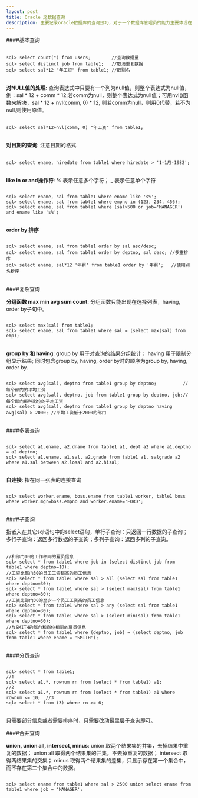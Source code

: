 ```yaml
---
layout: post 
title: Oracle 之数据查询
description: 主要记录oracle数据库的查询技巧，对于一个数据库管理员的能力主要体现在对数据的查询上。
---
```


####基本查询

<pre>
<code id='code-customize'>
sql> select count(*) from users;        //查询数据量 
sql> select distinct job from table1;   //取消重复数据 
sql> select sal*12 "年工资" from table1; //取别名 
</code>
</pre>

<b>对NULL值的处理:</b> 查询表达式中只要有一个列为null值，则整个表达式为null值，例：sal * 12 + comm * 12;若comm为null，则整个表达式为null值；可用nvl()函数来解决，sal * 12 + nvl(comm, 0) * 12, 则若comm为null，则用0代替，若不为null,则使用原值。

<pre>
<code id='code-customize'>
sql> select sal*12+nvl(comm, 0) "年工资" from table1; 
</code>
</pre>

<b>对日期的查询</b>: 注意日期的格式

<pre>
<code id='code-customize'>
sql> select ename, hiredate from table1 where hiredate > '1-1月-1982'; 
</code>
</pre>

<b>like in or and操作符</b>: % 表示任意多个字符； _ 表示任意单个字符

<pre>
<code id='code-customize'>
sql> select ename, sal from table1 where ename like 's%'; 
sql> select ename, sal from table1 where empno in (123, 234, 456); 
sql> select ename, sal from table1 where (sal>500 or job='MANAGER') and ename like 's%'; 
</code>
</pre>

<b>order by 排序</b>

<pre>
<code id='code-customize'>
sql> select ename, sal from table1 order by sal asc/desc; 
sql> select ename, sal from table1 order by deptno, sal desc; //多重排序 
sql> select ename, sal*12 '年薪' from table1 order by '年薪';   //使用别名排序 
</code>
</pre>

####复杂查询

<b>分组函数 max min avg sum count</b>: 分组函数只能出现在选择列表，having, order by子句中。 

<pre>
<code id='code-customize'>
sql> select max(sal) from table1; 
sql> select ename, sal from table1 where sal = (select max(sal) from emp);
</code>
</pre>

<b>group by 和 having</b>: group by 用于对查询的结果分组统计； having 用于限制分组显示结果; 同时包含group by, having, order by时的顺序为group by, having, order by. 

<pre>
<code id='code-customize'>
sql> select avg(sal), deptno from table1 group by deptno;          //每个部门的平均工资 
sql> select avg(sal), deptno, job from table1 group by deptno, job;//每个部门每种岗位的平均工资 
sql> select avg(sal), deptno from table1 group by deptno having avg(sal) > 2000; //平均工资低于2000的部门 
</code>
</pre>

####多表查询

<pre>
<code id='code-customize'>
sql> select a1.ename, a2.dname from table1 a1, dept a2 where a1.deptno = a2.deptno;
sql> select a1.ename, a1.sal, a2.grade from table1 a1, salgrade a2 where a1.sal between a2.losal and a2.hisal;
</code>
</pre>

<b>自连接</b>: 指在同一张表的连接查询 

<pre>
<code id='code-customize'>
sql> select worker.ename, boss.ename from table1 worker, table1 boss where worker.mgr=boss.empno and worker.ename='FORD';
</code>
</pre>

####子查询

指嵌入在其它sql语句中的select语句，单行子查询：只返回一行数据的子查询； 多行子查询：返回多行数据的子查询；多列子查询：返回多列的子查询。

<pre>
<code id='code-customize'>
//和部门10的工作相同的雇员信息
sql> select * from table1 where job in (select distinct job from table1 where deptno=10);
//工资比部门30的员工工资都高的员工信息
sql> select * from table1 where sal > all (select sal from table1 where deptno=30);
sql> select * from table1 where sal > (select max(sal) from table1 where deptno=30);
//工资比部门30的至少一个员工工资高的员工信息
sql> select * from table1 where sal > any (select sal from table1 where deptno=30);
sql> select * from table1 where sal > (select min(sal) from table1 where deptno=30);
//与SMITH的部门和岗位相同的雇员信息
sql> select * from table1 where (deptno, job) = (select deptno, job from table1 where ename = 'SMITH'); 
</code>
</pre>

####分页查询

<pre>
<code id='code-customize'>
sql> select * from table1;                                                      //1 
sql> select a1.*, rownum rn from (select * from table1) a1;                     //2 
sql> select a1.*, rownum rn from (select * from table1) a1 where rownum <= 10;  //3 
sql> select * from (3) where rn >= 6; 
</code>
</pre>

只需要部分信息或者需要排序时，只需要改动最里层子查询即可。

####合并查询

<b>union, union all, intersect, minus</b>: union 取两个结果集的并集，去掉结果中重复的数据； union all 取得两个结果集的并集，不去掉重复的数据； intersect 取得两结果集的交集； minus 取得两个结果集的差集，只显示存在第一个集合中，而不存在第二个集合中的数据。 

<pre>
<code id='code-customize'>
sql> select ename from table1 where sal > 2500 union select ename from table1 where job = 'MANAGER'; 
</code>
</pre>

